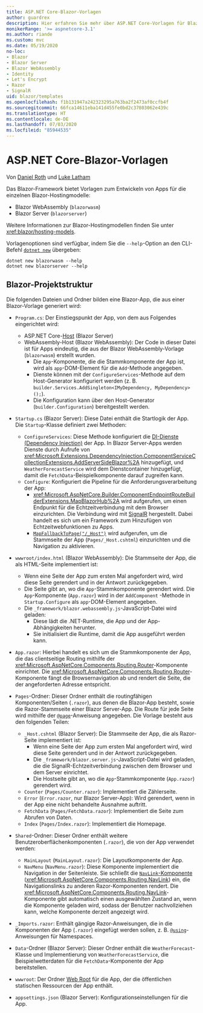 ```yaml
---
title: ASP.NET Core-Blazor-Vorlagen
author: guardrex
description: Hier erfahren Sie mehr über ASP.NET Core-Vorlagen für Blazor-Apps und die Blazor-Projektstruktur.
monikerRange: '>= aspnetcore-3.1'
ms.author: riande
ms.custom: mvc
ms.date: 05/19/2020
no-loc:
- Blazor
- Blazor Server
- Blazor WebAssembly
- Identity
- Let's Encrypt
- Razor
- SignalR
uid: blazor/templates
ms.openlocfilehash: f1b131947a242323295a763ba2f2473af0ccfb4f
ms.sourcegitcommit: 66fca14611eba141d455fe0bd2c37803062e439c
ms.translationtype: HT
ms.contentlocale: de-DE
ms.lasthandoff: 07/03/2020
ms.locfileid: "85944535"
---
```

# <a name="aspnet-core-blazor-templates"></a>ASP.NET Core-Blazor-Vorlagen

Von [Daniel Roth](https://github.com/danroth27) und [Luke Latham](https://github.com/guardrex)

Das Blazor-Framework bietet Vorlagen zum Entwickeln von Apps für die einzelnen Blazor-Hostingmodelle:

* Blazor WebAssembly (`blazorwasm`)
* Blazor Server (`blazorserver`)

Weitere Informationen zur Blazor-Hostingmodellen finden Sie unter <xref:blazor/hosting-models>.

Vorlagenoptionen sind verfügbar, indem Sie die `--help`-Option an den CLI-Befehl [`dotnet new`](/dotnet/core/tools/dotnet-new) übergeben:

```dotnetcli
dotnet new blazorwasm --help
dotnet new blazorserver --help
```

## <a name="blazor-project-structure"></a>Blazor-Projektstruktur

Die folgenden Dateien und Ordner bilden eine Blazor-App, die aus einer Blazor-Vorlage generiert wird:

* `Program.cs`: Der Einstiegspunkt der App, von dem aus Folgendes eingerichtet wird:

  * ASP.NET Core-[Host](xref:fundamentals/host/generic-host) (Blazor Server)
  * WebAssembly-Host (Blazor WebAssembly): Der Code in dieser Datei ist für Apps eindeutig, die aus der Blazor WebAssembly-Vorlage (`blazorwasm`) erstellt wurden.
    * Die `App`-Komponente, die die Stammkomponente der App ist, wird als `app`-DOM-Element für die `Add`-Methode angegeben.
    * Dienste können mit der `ConfigureServices`-Methode auf dem Host-Generator konfiguriert werden (z. B. `builder.Services.AddSingleton<IMyDependency, MyDependency>();`).
    * Die Konfiguration kann über den Host-Generator (`builder.Configuration`) bereitgestellt werden.

* `Startup.cs` (Blazor Server): Diese Datei enthält die Startlogik der App. Die `Startup`-Klasse definiert zwei Methoden:

  * `ConfigureServices`: Diese Methode konfiguriert die [DI-Dienste (Dependency Injection)](xref:fundamentals/dependency-injection) der App. In Blazor Server-Apps werden Dienste durch Aufrufe von <xref:Microsoft.Extensions.DependencyInjection.ComponentServiceCollectionExtensions.AddServerSideBlazor%2A> hinzugefügt, und `WeatherForecastService` wird dem Dienstcontainer hinzugefügt, damit die `FetchData`-Beispielkomponente darauf zugreifen kann.
  * `Configure`: Konfiguriert die Pipeline für die Anforderungsverarbeitung der App:
    * <xref:Microsoft.AspNetCore.Builder.ComponentEndpointRouteBuilderExtensions.MapBlazorHub%2A> wird aufgerufen, um einen Endpunkt für die Echtzeitverbindung mit dem Browser einzurichten. Die Verbindung wird mit [SignalR](xref:signalr/introduction) hergestellt. Dabei handelt es sich um ein Framework zum Hinzufügen von Echtzeitwebfunktionen zu Apps.
    * [`MapFallbackToPage("/_Host")`](xref:Microsoft.AspNetCore.Builder.RazorPagesEndpointRouteBuilderExtensions.MapFallbackToPage*) wird aufgerufen, um die Stammseite der App (`Pages/_Host.cshtml`) einzurichten und die Navigation zu aktivieren.

* `wwwroot/index.html` (Blazor WebAssembly): Die Stammseite der App, die als HTML-Seite implementiert ist:
  * Wenn eine Seite der App zum ersten Mal angefordert wird, wird diese Seite gerendert und in der Antwort zurückgegeben.
  * Die Seite gibt an, wo die `App`-Stammkomponente gerendert wird. Die `App`-Komponente (`App.razor`) wird in der `AddComponent` -Methode in `Startup.Configure` als `app`-DOM-Element angegeben.
  * Die `_framework/blazor.webassembly.js`-JavaScript-Datei wird geladen:
    * Diese lädt die .NET-Runtime, die App und der App-Abhängigkeiten herunter.
    * Sie initialisiert die Runtime, damit die App ausgeführt werden kann.

* `App.razor`: Hierbei handelt es sich um die Stammkomponente der App, die das clientseitige Routing mithilfe der <xref:Microsoft.AspNetCore.Components.Routing.Router>-Komponente einrichtet. Die <xref:Microsoft.AspNetCore.Components.Routing.Router>-Komponente fängt die Browsernavigation ab und rendert die Seite, die der angeforderten Adresse entspricht.

* `Pages`-Ordner: Dieser Ordner enthält die routingfähigen Komponenten/Seiten (`.razor`), aus denen die Blazor-App besteht, sowie die Razor-Stammseite einer Blazor Server-App. Die Route für jede Seite wird mithilfe der [`@page`](xref:mvc/views/razor#page)-Anweisung angegeben. Die Vorlage besteht aus den folgenden Teilen:
  * `_Host.cshtml` (Blazor Server): Die Stammseite der App, die als Razor-Seite implementiert ist:
    * Wenn eine Seite der App zum ersten Mal angefordert wird, wird diese Seite gerendert und in der Antwort zurückgegeben.
    * Die `_framework/blazor.server.js`-JavaScript-Datei wird geladen, die die SignalR-Echtzeitverbindung zwischen dem Browser und dem Server einrichtet.
    * Die Hostseite gibt an, wo die `App`-Stammkomponente (`App.razor`) gerendert wird.
  * `Counter` (`Pages/Counter.razor`): Implementiert die Zählerseite.
  * `Error` (`Error.razor`, nur Blazor Server-App): Wird gerendert, wenn in der App eine nicht behandelte Ausnahme auftritt.
  * `FetchData` (`Pages/FetchData.razor`): Implementiert die Seite zum Abrufen von Daten.
  * `Index` (`Pages/Index.razor`): Implementiert die Homepage.

* `Shared`-Ordner: Dieser Ordner enthält weitere Benutzeroberflächenkomponenten (`.razor`), die von der App verwendet werden:
  * `MainLayout` (`MainLayout.razor`): Die Layoutkomponente der App.
  * `NavMenu` (`NavMenu.razor`): Diese Komponente implementiert die Navigation in der Seitenleiste. Sie schließt die [`NavLink`-Komponente](xref:blazor/fundamentals/routing#navlink-component) (<xref:Microsoft.AspNetCore.Components.Routing.NavLink>) ein, die Navigationslinks zu anderen Razor-Komponenten rendert. Die <xref:Microsoft.AspNetCore.Components.Routing.NavLink>-Komponente gibt automatisch einen ausgewählten Zustand an, wenn die Komponente geladen wird, sodass der Benutzer nachvollziehen kann, welche Komponente derzeit angezeigt wird.

* `_Imports.razor`: Enthält gängige Razor-Anweisungen, die in die Komponenten der App (`.razor`) eingefügt werden sollen, z. B. [`@using`](xref:mvc/views/razor#using)-Anweisungen für Namespaces.

* `Data`-Ordner (Blazor Server): Dieser Ordner enthält die `WeatherForecast`-Klasse und Implementierung von `WeatherForecastService`, die Beispielwetterdaten für die `FetchData`-Komponente der App bereitstellen.

* `wwwroot`: Der Ordner [Web Root](xref:fundamentals/index#web-root) für die App, der die öffentlichen statischen Ressourcen der App enthält.

* `appsettings.json` (Blazor Server): Konfigurationseinstellungen für die App.
